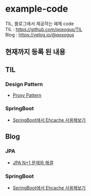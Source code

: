 # example-code

TIL, 블로그에서 제공하는 예제 code  
TIL : https://github.com/qoxogus/TIL  
Blog : https://velog.io/@qoxogus

## 현재까지 등록 된 내용
## TIL
### Design Pattern
* [Proxy Pattern](https://github.com/qoxogus/TIL/blob/main/design-pattern/proxy-pattern.md)

### SpringBoot
* [SpringBoot에서 Ehcache 사용해보기](https://github.com/qoxogus/TIL/blob/main/spring/ehcache.md)

## Blog
### JPA
* [JPA N+1 문제와 해결](https://velog.io/@qoxogus/JPA-N1-%EB%AC%B8%EC%A0%9C%EC%99%80-%ED%95%B4%EA%B2%B0)

### SpringBoot
* [SpringBoot에서 Ehcache 사용해보기](https://velog.io/@qoxogus/SpringBoot%EC%97%90%EC%84%9C-Ehcache-%EC%82%AC%EC%9A%A9%ED%95%B4%EB%B3%B4%EA%B8%B0)